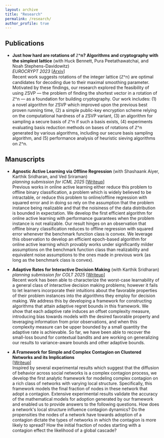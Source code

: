 ```yaml
---
layout: archive
title: "Research"
permalink: /research/
author_profile: true
---
```


## Publications

* **Just how hard are rotations of ℤ^n? Algorithms and cryptography with the simplest lattice** (with Huck Bennett, Pura Peetathawatchai, and Noah Stephens-Davidowitz)\
  *EUROCRYPT 2023*
  [[Arxiv](https://eprint.iacr.org/2021/1548)]\
Recent work suggests rotations of the integer lattice (ℤ^n) are optimal candidates for decoding due to their maximal smoothing parameter. Motivated by these findings, our research explored the feasibility of using ℤSVP — the problem of finding the shortest vector in a rotation of ℤ^n — as a foundation for building cryptography. Our work includes: (1) a novel algorithm for ℤSVP which improved upon the previous best proven running time, (2) a simple public-key encryption scheme relying on the computational hardness of a ℤSVP variant, (3) an algorithm for sampling a secure basis of ℤ^n if such a basis exists, (4) experiments evaluating basis reduction methods on bases of rotations of ℤ^n generated by various algorithms, including our secure basis sampling algorithm, and (5) performance analysis of heuristic sieving algorithms on ℤ^n.

## Manuscripts

* **Agnostic Active Learning via Offline Regression** (with Shashaank Aiyer, Karthik Sridharan, and Ved Sriraman)\
  *planning submission for ICML 2025*
  [[Writeup](https://github.com/atulganju/Agnostic-Stream-Based-Selective-Sampling-via-Regression)]\
Previous works in online active learning either reduce this problem to offline binary classification, a problem which is widely believed to be intractable, or reduce this problem to online/offline regression with squared error and in doing so rely on the assumption that the problem instance being realizable and that the noisiness of the data distribution is bounded in expectation. We develop the first efficient algorithm for online active learning with performance guarantees when the problem instance is not realizable. Our result hinges on an observation that offline binary classification reduces to offline regression with squared error whenever the benchmark function class is convex. We leverage this observation to develop an efficient epoch-based algorithm for online active learning which provably works under significantly milder assumptions on the benchmark function class than realizability and equivalent noise assumptions to the ones made in previous work (as long as the benchmark class is convex). 

* **Adaptive Rates for Interactive Decision Making** (with Karthik Sridharan)\
  *planning submission for COLT 2025*
  [[Writeup](https://github.com/atulganju/Adaptive-Rates-for-Interactive-Decision-Making/blob/main/Adaptive_Rates_for_Interactive_Decision_Making.pdf)]\
  Recent work has been able to characterize the worst-case learnability of a general class of interactive decision making problems; however it fails to let learners incorporate their intuitions about the favorable properties of their problem instances into the algorithms they employ for decision making. We address this by developing a framework for constructing algorithms that attain adaptive regret bounds in this framework. We show that each adaptive rate induces an offset complexity measure, introducing bias towards models with the desired favorable property and leveraging information from prior observations, and when this complexity measure can be upper bounded by a small quantity the adaptive rate is achievable. So far, we have been able to recover the small-loss bound for contextual bandits and are working on generalizing our results to variance-aware bounds and other adaptive bounds.

* **A Framework for Simple and Complex Contagion on Clustered Networks and its Implications**\
  [[Writeup](https://github.com/atulganju/Complex-Contagion-In-Clique-Based-Networks/tree/main)]\
  Inspired by several experimental results which suggest that the diffusion of behavior across social networks is a complex contagion process, we develop the first analytic framework for modeling complex contagion on a rich class of networks with varying local structure. Specifically, this framework models the final fraction of nodes in these network that adopt a contagion. Extensive experimental results validate the accuracy of the mathematical models for adoption generated by our framework and enabled us to provide answers to the following questions. How does a network's local structure influence contagion dynamics? Do the propensities the nodes of a network have towards adoption of a contagion dictate the types of networks in which the contagion is more likely to spread? How the initial fraction of nodes starting with a contagion effect the likelihood of a global cascade?
